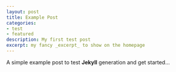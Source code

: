 ```yaml
---
layout: post
title: Example Post
categories: 
- test
- featured
description: My first test post
excerpt: my fancy _excerpt_ to show on the homepage
---
```


A simple example post to test **Jekyll** generation and get started...
